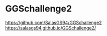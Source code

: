 # GGSchallenge2
https://github.com/SalasGS94/GGSchallenge2
https://salasgs94.github.io/GGSchallenge2/
